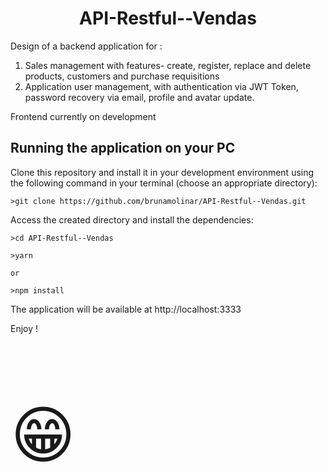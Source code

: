 <h1 align="center"> API-Restful--Vendas </h1>

Design of a backend application for :<br>
1. Sales management with features- create, register, replace and delete products, customers and purchase requisitions <br>
2. Application user management, with authentication via JWT Token, password recovery via email, profile and avatar update.

Frontend currently on development

<h2> Running the application on your PC </h2>
Clone this repository and install it in your development environment using the following command in your terminal (choose an appropriate directory):

```
>git clone https://github.com/brunamolinar/API-Restful--Vendas.git
```
Access the created directory and install the dependencies:

```
>cd API-Restful--Vendas

>yarn

or

>npm install
```
The application will be available at http://localhost:3333

Enjoy !<p style="font-size:100px">&#128513;</p>
